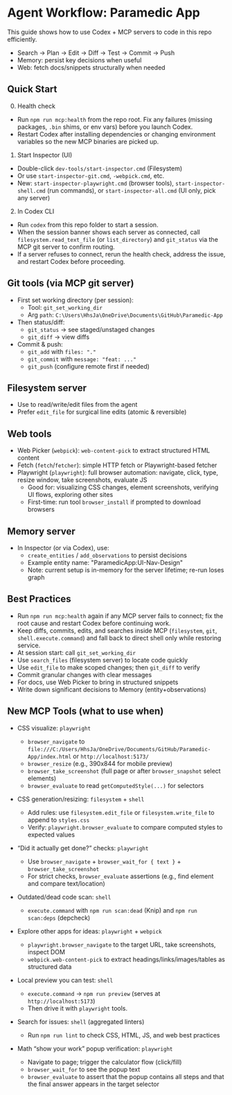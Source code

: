 # Agent Workflow: Paramedic App

This guide shows how to use Codex + MCP servers to code in this repo efficiently.

- Search → Plan → Edit → Diff → Test → Commit → Push
- Memory: persist key decisions when useful
- Web: fetch docs/snippets structurally when needed

## Quick Start

0) Health check
- Run `npm run mcp:health` from the repo root. Fix any failures (missing packages, `.bin` shims, or env vars) before you launch Codex.
- Restart Codex after installing dependencies or changing environment variables so the new MCP binaries are picked up.

1) Start Inspector (UI)
- Double-click `dev-tools/start-inspector.cmd` (Filesystem)
- Or use `start-inspector-git.cmd`, `-webpick.cmd`, etc.
- New: `start-inspector-playwright.cmd` (browser tools), `start-inspector-shell.cmd` (run commands), or `start-inspector-all.cmd` (UI only, pick any server)

2) In Codex CLI
- Run `codex` from this repo folder to start a session.
- When the session banner shows each server as connected, call `filesystem.read_text_file` (or `list_directory`) and `git_status` via the MCP git server to confirm routing.
- If a server refuses to connect, rerun the health check, address the issue, and restart Codex before proceeding.

## Git tools (via MCP git server)
- First set working directory (per session):
  - Tool: `git_set_working_dir`
  - Arg `path`: `C:\Users\HhsJa\OneDrive\Documents\GitHub\Paramedic-App`
- Then status/diff:
  - `git_status` → see staged/unstaged changes
  - `git_diff` → view diffs
- Commit & push:
  - `git_add` with `files: "."`
  - `git_commit` with `message: "feat: ..."`
  - `git_push` (configure remote first if needed)

## Filesystem server
- Use to read/write/edit files from the agent
- Prefer `edit_file` for surgical line edits (atomic & reversible)

## Web tools
- Web Picker (`webpick`): `web-content-pick` to extract structured HTML content
- Fetch (`fetch`/`fetcher`): simple HTTP fetch or Playwright-based fetcher
- Playwright (`playwright`): full browser automation: navigate, click, type, resize window, take screenshots, evaluate JS
  - Good for: visualizing CSS changes, element screenshots, verifying UI flows, exploring other sites
  - First-time: run tool `browser_install` if prompted to download browsers

## Memory server
- In Inspector (or via Codex), use:
  - `create_entities` / `add_observations` to persist decisions
  - Example entity name: "ParamedicApp:UI-Nav-Design"
  - Note: current setup is in-memory for the server lifetime; re-run loses graph

## Best Practices

- Run `npm run mcp:health` again if any MCP server fails to connect; fix the root cause and restart Codex before continuing work.
- Keep diffs, commits, edits, and searches inside MCP (`filesystem`, `git`, `shell.execute.command`) and fall back to direct shell only while restoring service.
- At session start: call `git_set_working_dir`
- Use `search_files` (filesystem server) to locate code quickly
- Use `edit_file` to make scoped changes; then `git_diff` to verify
- Commit granular changes with clear messages
- For docs, use Web Picker to bring in structured snippets
- Write down significant decisions to Memory (entity+observations)

## New MCP Tools (what to use when)

- CSS visualize: `playwright`
  - `browser_navigate` to `file:///C:/Users/HhsJa/OneDrive/Documents/GitHub/Paramedic-App/index.html` or `http://localhost:5173/`
  - `browser_resize` (e.g., 390x844 for mobile preview)
  - `browser_take_screenshot` (full page or after `browser_snapshot` select elements)
  - `browser_evaluate` to read `getComputedStyle(...)` for selectors

- CSS generation/resizing: `filesystem` + `shell`
  - Add rules: use `filesystem.edit_file` or `filesystem.write_file` to append to `styles.css`
  - Verify: `playwright.browser_evaluate` to compare computed styles to expected values

- “Did it actually get done?” checks: `playwright`
  - Use `browser_navigate` + `browser_wait_for { text }` + `browser_take_screenshot`
  - For strict checks, `browser_evaluate` assertions (e.g., find element and compare text/location)

- Outdated/dead code scan: `shell`
  - `execute.command` with `npm run scan:dead` (Knip) and `npm run scan:deps` (depcheck)

- Explore other apps for ideas: `playwright` + `webpick`
  - `playwright.browser_navigate` to the target URL, take screenshots, inspect DOM
  - `webpick.web-content-pick` to extract headings/links/images/tables as structured data

- Local preview you can test: `shell`
  - `execute.command` → `npm run preview` (serves at `http://localhost:5173`)
  - Then drive it with `playwright` tools.

- Search for issues: `shell` (aggregated linters)
  - Run `npm run lint` to check CSS, HTML, JS, and web best practices

- Math “show your work” popup verification: `playwright`
  - Navigate to page; trigger the calculator flow (click/fill)
  - `browser_wait_for` to see the popup text
  - `browser_evaluate` to assert that the popup contains all steps and that the final answer appears in the target selector

